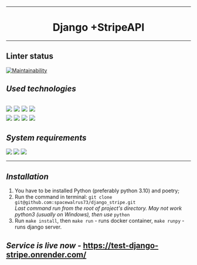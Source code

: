 __________________________________________

<h1 align="center"> Django +StripeAPI</h1>

__________________________________________

## Linter status 
[![Maintainability](https://api.codeclimate.com/v1/badges/13dc8946dc3e1b7eb2b6/maintainability)](https://codeclimate.com/github/spacewalrus73/django_stripe/maintainability)

## *Used technologies*
![](https://img.shields.io/badge/Python-v3.10-yellow?style=plastic&logo=python)  ![](https://img.shields.io/badge/flake8-v6.1.0-black?style=plastic&logo=flake8)  ![](https://img.shields.io/badge/Django-v5.0-green?style=plastic&logo=Django)    ![](https://img.shields.io/badge/python_dotenv-v1.0.0-yellow?style=plastic&logo=python)  
![](https://img.shields.io/badge/Poetry-v1.6.1-blue?style=plastic&logo=poetry)    ![](https://img.shields.io/badge/Git-v2.34.1-orange?style=plastic&logo=Git)  ![](https://img.shields.io/badge/Docker-v7.0.0-blue?style=plastic&logo=docker)  ![](https://img.shields.io/badge/Stripe-v7.10.0-blue?style=plastic&logo=Stripe)
----
## _System requirements_
![](https://img.shields.io/badge/-OS%20Linux-black?style=plastic&logo=Linux) ![](https://img.shields.io/badge/-macOS-silver?style=plastic&logo=apple) ![](https://img.shields.io/badge/-OS%20Windows-9cf?style=plastic&logo=windows)
___
## _Installation_
1. You have to be installed Python (preferably python 3.10) and poetry;
2. Run the command in terminal: `git clone git@github.com:spacewalrus73/django_stripe.git`  
_Last command run from the root of project's directory. May not work python3 (usually on Windows), then use_ `python`  
3. Run `make install`, then `make run` - runs docker container, `make runpy` - runs django server.
  
## _Service is live now_ - https://test-django-stripe.onrender.com/

